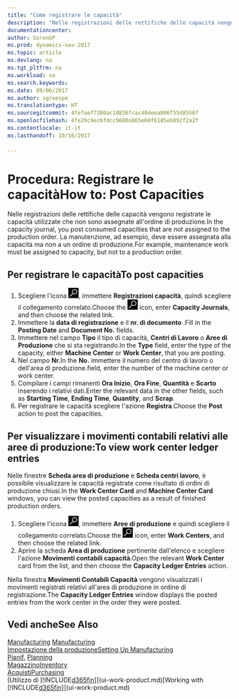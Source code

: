 ```yaml
---
title: "Come registrare le capacità"
description: "Nelle registrazioni delle rettifiche delle capacità vengono registrate le capacità utilizzate che non sono assegnate all'ordine di produzione. La manutenzione, ad esempio, deve essere assegnata alla capacità ma non a un ordine di produzione."
documentationcenter: 
author: SorenGP
ms.prod: dynamics-nav-2017
ms.topic: article
ms.devlang: na
ms.tgt_pltfrm: na
ms.workload: na
ms.search.keywords: 
ms.date: 09/06/2017
ms.author: sgroespe
ms.translationtype: HT
ms.sourcegitcommit: 4fefaef7380ac10836fcac404eea006f55d8556f
ms.openlocfilehash: 4fe29c9ec6fdcc9680a865e60f6185eb892f2a2f
ms.contentlocale: it-it
ms.lasthandoff: 10/16/2017

---
```

# <a name="how-to-post-capacities"></a><span data-ttu-id="18c8d-104">Procedura: Registrare le capacità</span><span class="sxs-lookup"><span data-stu-id="18c8d-104">How to: Post Capacities</span></span>
<span data-ttu-id="18c8d-105">Nelle registrazioni delle rettifiche delle capacità vengono registrate le capacità utilizzate che non sono assegnate all'ordine di produzione.</span><span class="sxs-lookup"><span data-stu-id="18c8d-105">In the capacity journal, you post consumed capacities that are not assigned to the production order.</span></span> <span data-ttu-id="18c8d-106">La manutenzione, ad esempio, deve essere assegnata alla capacità ma non a un ordine di produzione.</span><span class="sxs-lookup"><span data-stu-id="18c8d-106">For example, maintenance work must be assigned to capacity, but not to a production order.</span></span>  

## <a name="to-post-capacities"></a><span data-ttu-id="18c8d-107">Per registrare le capacità</span><span class="sxs-lookup"><span data-stu-id="18c8d-107">To post capacities</span></span>  
1.  <span data-ttu-id="18c8d-108">Scegliere l'icona ![Cerca pagina o report](media/ui-search/search_small.png "icona Cerca pagina o report"), immettere **Registrazioni capacità**, quindi scegliere il collegamento correlato.</span><span class="sxs-lookup"><span data-stu-id="18c8d-108">Choose the ![Search for Page or Report](media/ui-search/search_small.png "Search for Page or Report icon") icon, enter **Capacity Journals**, and then choose the related link.</span></span>  
2.  <span data-ttu-id="18c8d-109">Immettere la **data di registrazione** e il **nr. di documento** .</span><span class="sxs-lookup"><span data-stu-id="18c8d-109">Fill in the **Posting Date** and **Document No.** fields.</span></span>  
3.  <span data-ttu-id="18c8d-110">Immettere nel campo **Tipo** il tipo di capacità, **Centri di Lavoro** o **Aree di Produzione** che si sta registrando.</span><span class="sxs-lookup"><span data-stu-id="18c8d-110">In the **Type** field, enter the type of the capacity, either **Machine Center** or **Work Center**, that you are posting.</span></span>  
4.  <span data-ttu-id="18c8d-111">Nel campo **Nr.**</span><span class="sxs-lookup"><span data-stu-id="18c8d-111">In the **No.**</span></span> <span data-ttu-id="18c8d-112">immettere il numero del centro di lavoro o dell'area di produzione.</span><span class="sxs-lookup"><span data-stu-id="18c8d-112">field, enter the number of the machine center or work center.</span></span>  
5.  <span data-ttu-id="18c8d-113">Compilare i campi rimanenti **Ora Inizio**, **Ora Fine**, **Quantità** e **Scarto** inserendo i relativi dati.</span><span class="sxs-lookup"><span data-stu-id="18c8d-113">Enter the relevant data in the other fields, such as **Starting Time**, **Ending Time**, **Quantity**, and **Scrap**.</span></span>  
6.  <span data-ttu-id="18c8d-114">Per registrare le capacità scegliere l'azione **Registra**.</span><span class="sxs-lookup"><span data-stu-id="18c8d-114">Choose the **Post** action to post the capacities.</span></span>  

## <a name="to-view-work-center-ledger-entries"></a><span data-ttu-id="18c8d-115">Per visualizzare i movimenti contabili relativi alle aree di produzione:</span><span class="sxs-lookup"><span data-stu-id="18c8d-115">To view work center ledger entries</span></span>  
<span data-ttu-id="18c8d-116">Nelle finestre **Scheda area di produzione** e **Scheda centri lavoro**, è possibile visualizzare le capacità registrate come risultato di ordini di produzione chiusi.</span><span class="sxs-lookup"><span data-stu-id="18c8d-116">In the **Work Center Card** and **Machine Center Card** windows, you can view the posted capacities as a result of finished production orders.</span></span>    
1.  <span data-ttu-id="18c8d-117">Scegliere l'icona ![Cerca pagina o report](media/ui-search/search_small.png "icona Cerca pagina o report"), immettere **Aree di produzione** e quindi scegliere il collegamento correlato.</span><span class="sxs-lookup"><span data-stu-id="18c8d-117">Choose the ![Search for Page or Report](media/ui-search/search_small.png "Search for Page or Report icon") icon, enter **Work Centers**, and then choose the related link.</span></span>  
2.  <span data-ttu-id="18c8d-118">Aprire la scheda **Area di produzione** pertinente dall'elenco e scegliere l'azione **Movimenti contabili capacità**.</span><span class="sxs-lookup"><span data-stu-id="18c8d-118">Open the relevant **Work Center** card from the list, and then choose the **Capacity Ledger Entries** action.</span></span>  

<span data-ttu-id="18c8d-119">Nella finestra **Movimenti Contabili Capacità** vengono visualizzati i movimenti registrati relativi all'area di produzione in ordine di registrazione.</span><span class="sxs-lookup"><span data-stu-id="18c8d-119">The **Capacity Ledger Entries** window displays the posted entries from the work center in the order they were posted.</span></span>   

## <a name="see-also"></a><span data-ttu-id="18c8d-120">Vedi anche</span><span class="sxs-lookup"><span data-stu-id="18c8d-120">See Also</span></span>  
<span data-ttu-id="18c8d-121">[Manufacturing](production-manage-manufacturing.md)  </span><span class="sxs-lookup"><span data-stu-id="18c8d-121">[Manufacturing](production-manage-manufacturing.md)  </span></span>  
[<span data-ttu-id="18c8d-122">Impostazione della produzione</span><span class="sxs-lookup"><span data-stu-id="18c8d-122">Setting Up Manufacturing</span></span>](production-configure-production-processes.md)  
<span data-ttu-id="18c8d-123">[Pianif.](production-planning.md)    </span><span class="sxs-lookup"><span data-stu-id="18c8d-123">[Planning](production-planning.md)    </span></span>  
[<span data-ttu-id="18c8d-124">Magazzino</span><span class="sxs-lookup"><span data-stu-id="18c8d-124">Inventory</span></span>](inventory-manage-inventory.md)  
[<span data-ttu-id="18c8d-125">Acquisti</span><span class="sxs-lookup"><span data-stu-id="18c8d-125">Purchasing</span></span>](purchasing-manage-purchasing.md)  
<span data-ttu-id="18c8d-126">[Utilizzo di [!INCLUDE[d365fin](includes/d365fin_md.md)]](ui-work-product.md)</span><span class="sxs-lookup"><span data-stu-id="18c8d-126">[Working with [!INCLUDE[d365fin](includes/d365fin_md.md)]](ui-work-product.md)</span></span>


